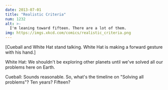 ```yaml
---
date: 2013-07-01
title: "Realistic Criteria"
num: 1232
alt: >-
  I'm leaning toward fifteen. There are a lot of them.
img: https://imgs.xkcd.com/comics/realistic_criteria.png
---
```

[Cueball and White Hat stand talking. White Hat is making a forward gesture with his hand.]

White Hat: We shouldn't be exploring other planets until we've solved all our problems here on Earth.

Cueball: Sounds reasonable. So, what's the timeline on "Solving all problems"? Ten years? Fifteen?